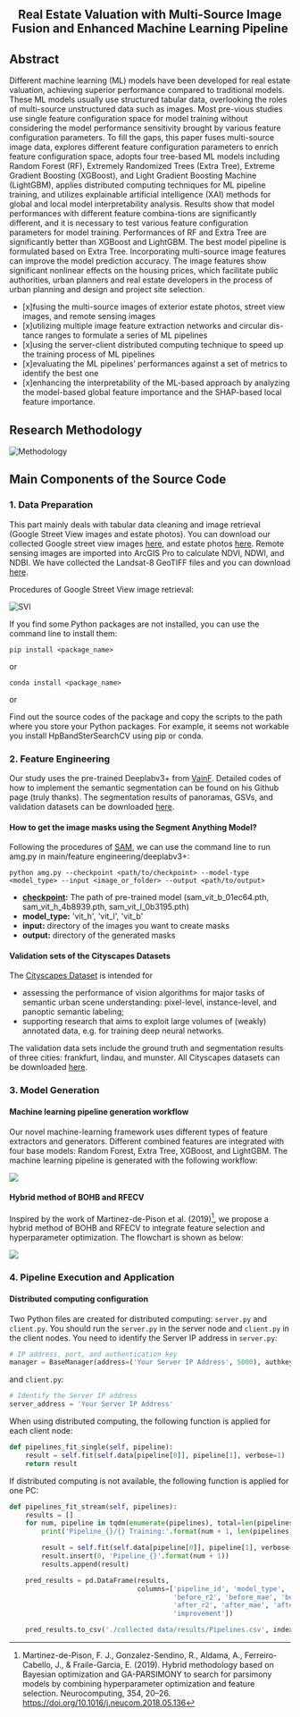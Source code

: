 



<h2 align="center">Real Estate Valuation with Multi-Source Image Fusion and Enhanced Machine Learning Pipeline
</h2>



## Abstract

Different machine learning (ML) models have been developed for real estate valuation, achieving superior performance compared to traditional models. These ML models usually use structured tabular data, overlooking the roles of multi-source unstructured data such as images. Most pre-vious studies use single feature configuration space for model training without considering the model performance sensitivity brought by various feature configuration parameters. To fill the gaps, this paper fuses multi-source image data, explores different feature configuration parameters to enrich feature configuration space, adopts four tree-based ML models including Random Forest (RF), Extremely Randomized Trees (Extra Tree), Extreme Gradient Boosting (XGBoost), and Light Gradient Boosting Machine (LightGBM), applies distributed computing techniques for ML pipeline training, and utilizes explainable artificial intelligence (XAI) methods for global and local model interpretability analysis. Results show that model performances with different feature combina-tions are significantly different, and it is necessary to test various feature configuration parameters for model training. Performances of RF and Extra Tree are significantly better than XGBoost and LightGBM. The best model pipeline is formulated based on Extra Tree. Incorporating multi-source image features can improve the model prediction accuracy. The image features show significant nonlinear effects on the housing prices, which facilitate public authorities, urban planners and real estate developers in the process of urban planning and design and project site selection.

- [x]fusing the multi-source images of exterior estate photos, street view images, and remote sensing images
- [x]utilizing multiple image feature extraction networks and circular dis-tance ranges to formulate a series of ML pipelines
- [x]using the server-client distributed computing technique to speed up the training process of ML pipelines
- [x]evaluating the ML pipelines’ performances against a set of metrics to identify the best one
- [x]enhancing the interpretability of the ML-based approach by analyzing the model-based global feature importance and the SHAP-based local feature importance.


## Research Methodology

![Methodology](https://github.com/Linhkust/Novel-ML-framework-for-residential-property-valuation/blob/main/paper%20images/image-Research%20Framework.png)



## Main Components of the Source Code

### 1. Data Preparation

This part mainly deals with tabular data cleaning and image retrieval (Google Street View images and estate photos). You can download our collected Google street view images [here](https://pan.quark.cn/s/b7befcbb258d), and estate photos [here](https://pan.baidu.com/s/14Ki5E8FDu3HdqKUSosJXqw?pwd=irhh ). Remote sensing images are imported into ArcGIS Pro to calculate NDVI, NDWI, and NDBI. We have collected the Landsat-8 GeoTIFF files and you can download [here](https://pan.quark.cn/s/ec04f161b51b). 



Procedures of Google Street View image retrieval:

![SVI](https://github.com/Linhkust/Novel-ML-framework-for-residential-property-valuation/blob/main/paper%20images/image-SVI%20collection.png)



If you find some Python packages are not installed, you can use the command line to install them:

```
pip install <package_name>
```

or

```
conda install <package_name>
```

or

Find out the source codes of the package and copy the scripts to the path where you store your Python packages. For example, it seems not workable you install HpBandSterSearchCV using pip or conda.

### 2. Feature Engineering

Our study uses the pre-trained Deeplabv3+ from [VainF](https://github.com/VainF/DeepLabV3Plus-Pytorch). Detailed codes of how to implement the semantic segmentation can be found on his Github page (truly thanks). The segmentation results of panoramas, GSVs, and validation datasets can be downloaded [here](https://drive.google.com/file/d/1kRfEm9HWoQXxguyI13AsyQwEFI_i2QR4/view?usp=sharing).

#### How to get the image masks using the Segment Anything Model?

 Following the procedures of [SAM](https://github.com/facebookresearch/segment-anything), we can use the command line to run amg.py in main/feature engineering/deeplabv3+:

```
python amg.py --checkpoint <path/to/checkpoint> --model-type <model_type> --input <image_or_folder> --output <path/to/output>
```

* **[checkpoint](https://pan.quark.cn/s/44f82b75eb06):** The path of pre-trained model (sam_vit_b_01ec64.pth, sam_vit_h_4b8939.pth, sam_vit_l_0b3195.pth)
* **model_type:** 'vit_h', 'vit_l', 'vit_b'
* **input:** directory of the images you want to create masks
* **output:** directory of the generated masks



#### Validation sets of the Cityscapes Datasets

The [Cityscapes Dataset](https://www.cityscapes-dataset.com/) is intended for

* assessing the performance of vision algorithms for major tasks of semantic urban scene understanding: pixel-level, instance-level, and panoptic semantic labeling;
* supporting research that aims to exploit large volumes of (weakly) annotated data, e.g. for training deep neural networks.

The validation data sets include the ground truth and segmentation results of three cities: frankfurt, lindau, and munster. All Cityscapes datasets can be downloaded [here](https://drive.google.com/file/d/1J1B3Jc80RqGpHR4SO-WzXK5uVOwz0PZQ/view?usp=sharing).



### 3. Model Generation

#### Machine learning pipeline generation workflow

Our novel machine-learning framework uses different types of feature extractors and generators. Different combined features are integrated with four base models: Random Forest, Extra Tree, XGBoost, and LightGBM. The machine learning pipeline is generated with the following workflow:

![](https://github.com/Linhkust/Novel-ML-framework-for-residential-property-valuation/blob/main/paper%20images/image-preprocessor.png)

#### Hybrid method of BOHB and RFECV

Inspired by the work of Martinez-de-Pison et al. (2019)[^1], we propose a hybrid method of BOHB and RFECV to integrate feature selection and hyperparameter optimization. The flowchart is shown as below:

![](https://github.com/Linhkust/Novel-ML-framework-for-residential-property-valuation/blob/main/paper%20images/BOHB_RFECV.png)

### 4. Pipeline Execution and Application

#### Distributed computing configuration

Two Python files are created for distributed computing: `server.py` and `client.py`. You should run the `server.py` in the server node and `client.py` in the client nodes. You need to identify the Server IP address in `server.py`:

```python
# IP address, port, and authentication key
manager = BaseManager(address=('Your Server IP Address', 5000), authkey=b'password')
```

and `client.py`:

```python
# Identify the Server IP address
server_address = 'Your Server IP Address'
```

When using distributed computing, the following function is applied for each client node:

```python
def pipelines_fit_single(self, pipeline):
    result = self.fit(self.data[pipeline[0]], pipeline[1], verbose=1)
    return result
```

If distributed computing is not available, the following function is applied for one PC:

```python
def pipelines_fit_stream(self, pipelines):
    results = []
    for num, pipeline in tqdm(enumerate(pipelines), total=len(pipelines)):
        print('Pipeline_{}/{} Training:'.format(num + 1, len(pipelines)))

        result = self.fit(self.data[pipeline[0]], pipeline[1], verbose=1)
        result.insert(0, 'Pipeline_{}'.format(num + 1))
        results.append(result)

    pred_results = pd.DataFrame(results,
                                columns=['pipeline_id', 'model_type', 'features', 		                                          'hyperparameters', 'Time',
                                         'before_r2', 'before_mae', 'before_rmse',
                                         'after_r2', 'after_mae', 'after_rmse',
                                         'improvement'])

    pred_results.to_csv('./collected data/results/Pipelines.csv', index=False)
```

[^1]: Martinez-de-Pison, F. J., Gonzalez-Sendino, R., Aldama, A., Ferreiro-Cabello, J., & Fraile-Garcia, E. (2019). Hybrid methodology based on Bayesian optimization and GA-PARSIMONY to search for parsimony models by combining hyperparameter optimization and feature selection. Neurocomputing, 354, 20–26. https://doi.org/10.1016/j.neucom.2018.05.136
